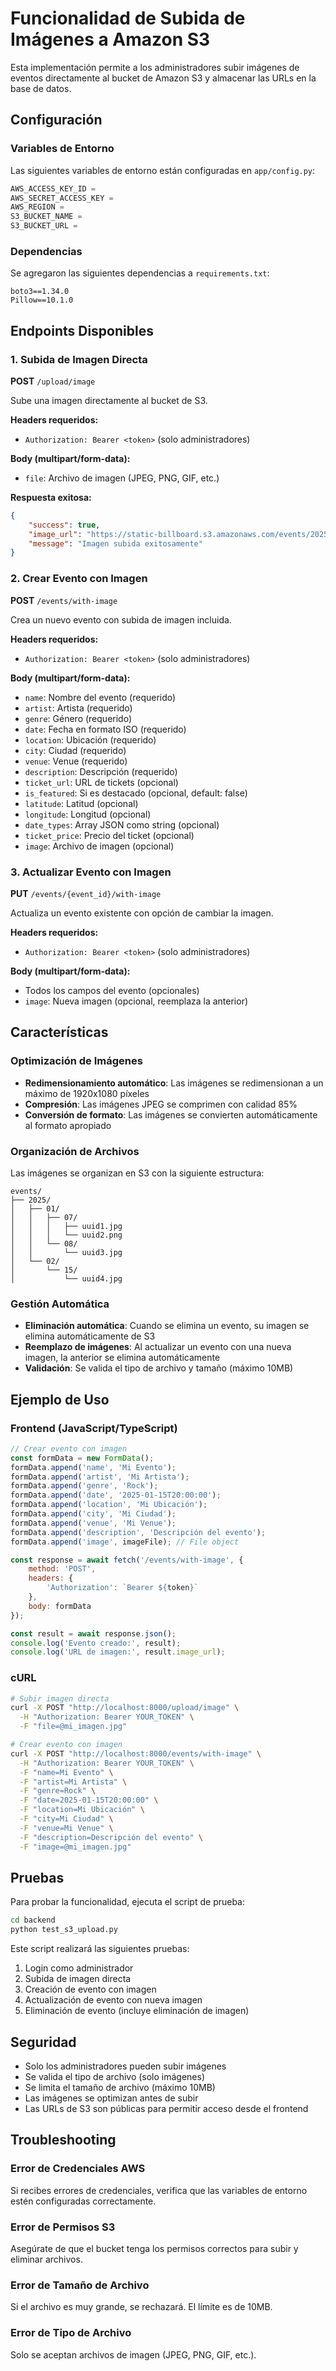 # Funcionalidad de Subida de Imágenes a Amazon S3

Esta implementación permite a los administradores subir imágenes de eventos directamente al bucket de Amazon S3 y almacenar las URLs en la base de datos.

## Configuración

### Variables de Entorno

Las siguientes variables de entorno están configuradas en `app/config.py`:

```python
AWS_ACCESS_KEY_ID =
AWS_SECRET_ACCESS_KEY =
AWS_REGION =
S3_BUCKET_NAME =
S3_BUCKET_URL =
```

### Dependencias

Se agregaron las siguientes dependencias a `requirements.txt`:

```
boto3==1.34.0
Pillow==10.1.0
```

## Endpoints Disponibles

### 1. Subida de Imagen Directa

**POST** `/upload/image`

Sube una imagen directamente al bucket de S3.

**Headers requeridos:**
- `Authorization: Bearer <token>` (solo administradores)

**Body (multipart/form-data):**
- `file`: Archivo de imagen (JPEG, PNG, GIF, etc.)

**Respuesta exitosa:**
```json
{
    "success": true,
    "image_url": "https://static-billboard.s3.amazonaws.com/events/2025/01/07/uuid.jpg",
    "message": "Imagen subida exitosamente"
}
```

### 2. Crear Evento con Imagen

**POST** `/events/with-image`

Crea un nuevo evento con subida de imagen incluida.

**Headers requeridos:**
- `Authorization: Bearer <token>` (solo administradores)

**Body (multipart/form-data):**
- `name`: Nombre del evento (requerido)
- `artist`: Artista (requerido)
- `genre`: Género (requerido)
- `date`: Fecha en formato ISO (requerido)
- `location`: Ubicación (requerido)
- `city`: Ciudad (requerido)
- `venue`: Venue (requerido)
- `description`: Descripción (requerido)
- `ticket_url`: URL de tickets (opcional)
- `is_featured`: Si es destacado (opcional, default: false)
- `latitude`: Latitud (opcional)
- `longitude`: Longitud (opcional)
- `date_types`: Array JSON como string (opcional)
- `ticket_price`: Precio del ticket (opcional)
- `image`: Archivo de imagen (opcional)

### 3. Actualizar Evento con Imagen

**PUT** `/events/{event_id}/with-image`

Actualiza un evento existente con opción de cambiar la imagen.

**Headers requeridos:**
- `Authorization: Bearer <token>` (solo administradores)

**Body (multipart/form-data):**
- Todos los campos del evento (opcionales)
- `image`: Nueva imagen (opcional, reemplaza la anterior)

## Características

### Optimización de Imágenes

- **Redimensionamiento automático**: Las imágenes se redimensionan a un máximo de 1920x1080 píxeles
- **Compresión**: Las imágenes JPEG se comprimen con calidad 85%
- **Conversión de formato**: Las imágenes se convierten automáticamente al formato apropiado

### Organización de Archivos

Las imágenes se organizan en S3 con la siguiente estructura:
```
events/
├── 2025/
│   ├── 01/
│   │   ├── 07/
│   │   │   ├── uuid1.jpg
│   │   │   └── uuid2.png
│   │   └── 08/
│   │       └── uuid3.jpg
│   └── 02/
│       └── 15/
│           └── uuid4.jpg
```

### Gestión Automática

- **Eliminación automática**: Cuando se elimina un evento, su imagen se elimina automáticamente de S3
- **Reemplazo de imágenes**: Al actualizar un evento con una nueva imagen, la anterior se elimina automáticamente
- **Validación**: Se valida el tipo de archivo y tamaño (máximo 10MB)

## Ejemplo de Uso

### Frontend (JavaScript/TypeScript)

```javascript
// Crear evento con imagen
const formData = new FormData();
formData.append('name', 'Mi Evento');
formData.append('artist', 'Mi Artista');
formData.append('genre', 'Rock');
formData.append('date', '2025-01-15T20:00:00');
formData.append('location', 'Mi Ubicación');
formData.append('city', 'Mi Ciudad');
formData.append('venue', 'Mi Venue');
formData.append('description', 'Descripción del evento');
formData.append('image', imageFile); // File object

const response = await fetch('/events/with-image', {
    method: 'POST',
    headers: {
        'Authorization': `Bearer ${token}`
    },
    body: formData
});

const result = await response.json();
console.log('Evento creado:', result);
console.log('URL de imagen:', result.image_url);
```

### cURL

```bash
# Subir imagen directa
curl -X POST "http://localhost:8000/upload/image" \
  -H "Authorization: Bearer YOUR_TOKEN" \
  -F "file=@mi_imagen.jpg"

# Crear evento con imagen
curl -X POST "http://localhost:8000/events/with-image" \
  -H "Authorization: Bearer YOUR_TOKEN" \
  -F "name=Mi Evento" \
  -F "artist=Mi Artista" \
  -F "genre=Rock" \
  -F "date=2025-01-15T20:00:00" \
  -F "location=Mi Ubicación" \
  -F "city=Mi Ciudad" \
  -F "venue=Mi Venue" \
  -F "description=Descripción del evento" \
  -F "image=@mi_imagen.jpg"
```

## Pruebas

Para probar la funcionalidad, ejecuta el script de prueba:

```bash
cd backend
python test_s3_upload.py
```

Este script realizará las siguientes pruebas:
1. Login como administrador
2. Subida de imagen directa
3. Creación de evento con imagen
4. Actualización de evento con nueva imagen
5. Eliminación de evento (incluye eliminación de imagen)

## Seguridad

- Solo los administradores pueden subir imágenes
- Se valida el tipo de archivo (solo imágenes)
- Se limita el tamaño de archivo (máximo 10MB)
- Las imágenes se optimizan antes de subir
- Las URLs de S3 son públicas para permitir acceso desde el frontend

## Troubleshooting

### Error de Credenciales AWS
Si recibes errores de credenciales, verifica que las variables de entorno estén configuradas correctamente.

### Error de Permisos S3
Asegúrate de que el bucket tenga los permisos correctos para subir y eliminar archivos.

### Error de Tamaño de Archivo
Si el archivo es muy grande, se rechazará. El límite es de 10MB.

### Error de Tipo de Archivo
Solo se aceptan archivos de imagen (JPEG, PNG, GIF, etc.). 